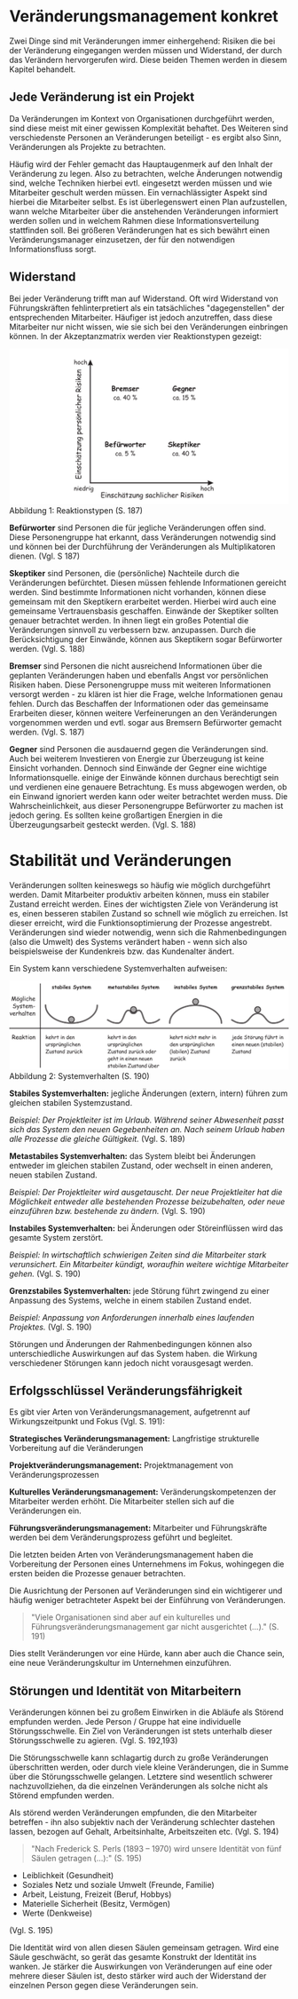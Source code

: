 # Veränderungsmanagement konkret

Zwei Dinge sind mit Veränderungen immer einhergehend: Risiken die bei der Veränderung eingegangen werden müssen und Widerstand, der durch das Verändern hervorgerufen wird. Diese beiden Themen werden in diesem Kapitel behandelt.

## Jede Veränderung ist ein Projekt

Da Veränderungen im Kontext von Organisationen durchgeführt werden, sind diese meist mit einer gewissen Komplexität behaftet. Des Weiteren sind verschiedenste Personen an Veränderungen beteiligt - es ergibt also Sinn, Veränderungen als Projekte zu betrachten. 

Häufig wird der Fehler gemacht das Hauptaugenmerk auf den Inhalt der Veränderung zu legen. Also zu betrachten, welche Änderungen notwendig sind, welche Techniken hierbei evtl. eingesetzt werden müssen und wie Mitarbeiter geschult werden müssen. Ein vernachlässigter Aspekt sind hierbei die Mitarbeiter selbst. Es ist überlegenswert einen Plan aufzustellen, wann welche Mitarbeiter über die anstehenden Veränderungen informiert werden sollen und in welchem Rahmen diese Informationsverteilung stattfinden soll. Bei größeren Veränderungen hat es sich bewährt einen Veränderungsmanager einzusetzen, der für den notwendigen Informationsfluss sorgt.

## Widerstand

Bei jeder Veränderung trifft man auf Widerstand. Oft wird Widerstand von Führungskräften fehlinterpretiert als ein tatsächliches "dagegenstellen" der entsprechenden Mitarbeiter. Häufiger ist jedoch anzutreffen, dass diese Mitarbeiter nur nicht wissen, wie sie sich bei den Veränderungen einbringen können. In der Akzeptanzmatrix werden vier Reaktionstypen gezeigt:

![Reaktionstypen](../assets/Reaktionstypen.png) Abbildung 1: Reaktionstypen (S. 187)

**Befürworter** sind Personen die für jegliche Veränderungen offen sind. Diese Personengruppe hat erkannt, dass Veränderungen notwendig sind und können bei der Durchführung der Veränderungen als Multiplikatoren dienen. (Vgl. S 187)

**Skeptiker** sind Personen, die (persönliche) Nachteile durch die Veränderungen befürchtet. Diesen müssen fehlende Informationen gereicht werden. Sind bestimmte Informationen nicht vorhanden, können diese gemeinsam mit den Skeptikern erarbeitet werden. Hierbei wird auch eine gemeinsame Vertrauensbasis geschaffen. Einwände der Skeptiker sollten genauer betrachtet werden. In ihnen liegt ein großes Potential die Veränderungen sinnvoll zu verbessern bzw. anzupassen. Durch die Berücksichtigung der Einwände, können aus Skeptikern sogar Befürworter werden. (Vgl. S. 188)

**Bremser** sind Personen die nicht ausreichend Informationen über die geplanten Veränderungen haben und  ebenfalls Angst vor persönlichen Risiken haben. Diese Personengruppe muss mit weiteren Informationen versorgt werden - zu klären ist hier die Frage, welche Informationen genau fehlen. Durch das Beschaffen der Informationen oder das gemeinsame Erarbeiten dieser, können weitere Verfeinerungen an den Veränderungen vorgenommen werden und evtl. sogar aus Bremsern Befürworter gemacht werden. (Vgl. S. 187)

**Gegner** sind Personen die ausdauernd gegen die Veränderungen sind. Auch bei weiterem Investieren von Energie zur Überzeugung ist keine Einsicht vorhanden. Dennoch sind Einwände der Gegner eine wichtige Informationsquelle. einige der Einwände können durchaus berechtigt sein und verdienen eine genauere Betrachtung. Es muss abgewogen werden, ob ein Einwand ignoriert werden kann oder weiter betrachtet werden muss. Die Wahrscheinlichkeit, aus dieser Personengruppe Befürworter zu machen ist jedoch gering. Es sollten keine großartigen Energien in die Überzeugungsarbeit gesteckt werden. (Vgl. S. 188)

# Stabilität und Veränderungen

Veränderungen sollten keineswegs so häufig wie möglich durchgeführt werden. Damit Mitarbeiter produktiv arbeiten können, muss ein stabiler Zustand erreicht werden. Eines der wichtigsten Ziele von Veränderung ist es, einen besseren stabilen Zustand so schnell wie möglich zu erreichen. Ist dieser erreicht, wird die Funktionsoptimierung der Prozesse angestrebt. Veränderungen sind wieder notwendig, wenn sich die Rahmenbedingungen (also die Umwelt) des Systems verändert haben - wenn sich also beispielsweise der Kundenkreis bzw. das Kundenalter ändert.

Ein System kann verschiedene Systemverhalten aufweisen:

![Systemverhalten](../assets/Systemverhalten.png) Abbildung 2: Systemverhalten (S. 190)

**Stabiles Systemverhalten:** jegliche Änderungen (extern, intern) führen zum gleichen stabilen Systemzustand. 

*Beispiel: Der Projektleiter ist im Urlaub. Während seiner Abwesenheit passt sich das System den neuen Gegebenheiten an. Nach seinem Urlaub haben alle Prozesse die gleiche Gültigkeit.* (Vgl. S. 189)

**Metastabiles Systemverhalten:** das System bleibt bei  Änderungen entweder im gleichen stabilen Zustand, oder wechselt in einen anderen, neuen stabilen Zustand.

*Beispiel: Der Projektleiter wird ausgetauscht. Der neue Projektleiter hat die Möglichkeit entweder alle bestehenden Prozesse beizubehalten, oder neue einzuführen bzw. bestehende zu ändern.* (Vgl. S. 190)

**Instabiles Systemverhalten:** bei Änderungen oder Störeinflüssen wird das gesamte System zerstört.

*Beispiel: In wirtschaftlich schwierigen Zeiten sind die Mitarbeiter stark verunsichert. Ein Mitarbeiter kündigt, woraufhin weitere wichtige Mitarbeiter gehen.* (Vgl. S. 190)

**Grenzstabiles Systemverhalten:** jede Störung führt zwingend zu einer Anpassung des Systems, welche in einem stabilen Zustand endet.

*Beispiel: Anpassung von Anforderungen innerhalb eines laufenden Projektes.* (Vgl. S. 190)

Störungen und Änderungen der Rahmenbedingungen können also unterschiedliche Auswirkungen auf das System haben. die Wirkung verschiedener Störungen kann jedoch nicht vorausgesagt werden.

## Erfolgsschlüssel Veränderungsfährigkeit

Es gibt vier Arten von Veränderungsmanagement, aufgetrennt auf Wirkungszeitpunkt und Fokus (Vgl. S. 191):

**Strategisches Veränderungsmanagement:** Langfristige strukturelle Vorbereitung auf die Veränderungen 

**Projektveränderungsmanagement:** Projektmanagement von Veränderungsprozessen

**Kulturelles Veränderungsmanagement:** Veränderungskompetenzen der Mitarbeiter werden erhöht. Die Mitarbeiter stellen sich auf die Veränderungen ein.

**Führungsveränderungsmanagement:** Mitarbeiter und Führungskräfte werden bei dem Veränderungsprozess geführt und begleitet.

Die letzten beiden Arten von Veränderungsmanagement haben die Vorbereitung der Personen eines Unternehmens im Fokus, wohingegen die ersten beiden die Prozesse genauer betrachten.

Die Ausrichtung der Personen auf Veränderungen sind ein wichtigerer und häufig weniger betrachteter Aspekt bei der Einführung von Veränderungen. 

> "Viele Organisationen sind aber auf ein kulturelles und Führungsveränderungsmanagement gar nicht ausgerichtet (...)." (S. 191)

Dies stellt Veränderungen vor eine Hürde, kann aber auch die Chance sein, eine neue Veränderungskultur im Unternehmen einzuführen.

## Störungen und Identität von Mitarbeitern

Veränderungen können bei zu großem Einwirken in die Abläufe als Störend empfunden werden. Jede Person / Gruppe hat eine individuelle Störungsschwelle. Ein Ziel von Veränderungen ist stets unterhalb dieser Störungsschwelle zu agieren. (Vgl. S. 192,193)

Die Störungsschwelle kann schlagartig durch zu große Veränderungen überschritten werden, oder durch viele kleine Veränderungen, die in Summe über die Störungsschwelle gelangen. Letztere sind wesentlich schwerer nachzuvollziehen, da die einzelnen Veränderungen als solche nicht als Störend empfunden werden.

Als störend werden Veränderungen empfunden, die den Mitarbeiter betreffen - ihn also subjektiv nach der Veränderung schlechter dastehen lassen, bezogen auf Gehalt, Arbeitsinhalte, Arbeitszeiten etc. (Vgl. S. 194)

> "Nach Frederick S. Perls (1893 – 1970) wird unsere Identität von fünf Säulen getragen (...):" (S. 195)

- Leiblichkeit (Gesundheit)
- Soziales Netz und soziale Umwelt (Freunde, Familie)
- Arbeit, Leistung, Freizeit (Beruf, Hobbys)
- Materielle Sicherheit (Besitz, Vermögen)
- Werte (Denkweise)

(Vgl. S. 195)

Die Identität wird von allen diesen Säulen gemeinsam getragen. Wird eine Säule geschwächt, so gerät das gesamte Konstrukt der Identität ins wanken. Je stärker die Auswirkungen von Veränderungen auf eine oder mehrere dieser Säulen ist, desto stärker wird auch der Widerstand der einzelnen Person gegen diese Veränderungen sein.













































